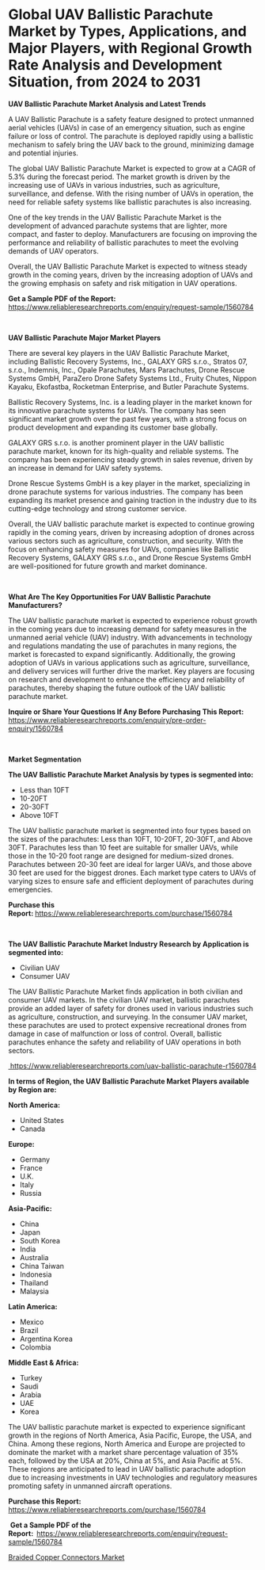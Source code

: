 <p><h1>Global UAV Ballistic Parachute Market by Types, Applications, and Major Players, with Regional Growth Rate Analysis and Development Situation, from 2024 to 2031</h1></p><p><strong>UAV Ballistic Parachute Market Analysis and Latest Trends</strong></p>
<p><p>A UAV Ballistic Parachute is a safety feature designed to protect unmanned aerial vehicles (UAVs) in case of an emergency situation, such as engine failure or loss of control. The parachute is deployed rapidly using a ballistic mechanism to safely bring the UAV back to the ground, minimizing damage and potential injuries.</p><p>The global UAV Ballistic Parachute Market is expected to grow at a CAGR of 5.3% during the forecast period. The market growth is driven by the increasing use of UAVs in various industries, such as agriculture, surveillance, and defense. With the rising number of UAVs in operation, the need for reliable safety systems like ballistic parachutes is also increasing.</p><p>One of the key trends in the UAV Ballistic Parachute Market is the development of advanced parachute systems that are lighter, more compact, and faster to deploy. Manufacturers are focusing on improving the performance and reliability of ballistic parachutes to meet the evolving demands of UAV operators.</p><p>Overall, the UAV Ballistic Parachute Market is expected to witness steady growth in the coming years, driven by the increasing adoption of UAVs and the growing emphasis on safety and risk mitigation in UAV operations.</p></p>
<p><strong>Get a Sample PDF of the Report:&nbsp;</strong> <a href="https://www.reliableresearchreports.com/enquiry/request-sample/1560784">https://www.reliableresearchreports.com/enquiry/request-sample/1560784</a></p>
<p>&nbsp;</p>
<p><strong>UAV Ballistic Parachute Major Market Players</strong></p>
<p><p>There are several key players in the UAV Ballistic Parachute Market, including Ballistic Recovery Systems, Inc., GALAXY GRS s.r.o., Stratos 07, s.r.o., Indemnis, Inc., Opale Parachutes, Mars Parachutes, Drone Rescue Systems GmbH, ParaZero Drone Safety Systems Ltd., Fruity Chutes, Nippon Kayaku, Ekofastba, Rocketman Enterprise, and Butler Parachute Systems.</p><p>Ballistic Recovery Systems, Inc. is a leading player in the market known for its innovative parachute systems for UAVs. The company has seen significant market growth over the past few years, with a strong focus on product development and expanding its customer base globally.</p><p>GALAXY GRS s.r.o. is another prominent player in the UAV ballistic parachute market, known for its high-quality and reliable systems. The company has been experiencing steady growth in sales revenue, driven by an increase in demand for UAV safety systems.</p><p>Drone Rescue Systems GmbH is a key player in the market, specializing in drone parachute systems for various industries. The company has been expanding its market presence and gaining traction in the industry due to its cutting-edge technology and strong customer service.</p><p>Overall, the UAV ballistic parachute market is expected to continue growing rapidly in the coming years, driven by increasing adoption of drones across various sectors such as agriculture, construction, and security. With the focus on enhancing safety measures for UAVs, companies like Ballistic Recovery Systems, GALAXY GRS s.r.o., and Drone Rescue Systems GmbH are well-positioned for future growth and market dominance.</p></p>
<p>&nbsp;</p>
<p><strong>What Are The Key Opportunities For UAV Ballistic Parachute Manufacturers?</strong></p>
<p><p>The UAV ballistic parachute market is expected to experience robust growth in the coming years due to increasing demand for safety measures in the unmanned aerial vehicle (UAV) industry. With advancements in technology and regulations mandating the use of parachutes in many regions, the market is forecasted to expand significantly. Additionally, the growing adoption of UAVs in various applications such as agriculture, surveillance, and delivery services will further drive the market. Key players are focusing on research and development to enhance the efficiency and reliability of parachutes, thereby shaping the future outlook of the UAV ballistic parachute market.</p></p>
<p><strong>Inquire or Share Your Questions If Any Before Purchasing This Report:</strong> <a href="https://www.reliableresearchreports.com/enquiry/pre-order-enquiry/1560784">https://www.reliableresearchreports.com/enquiry/pre-order-enquiry/1560784</a></p>
<p>&nbsp;</p>
<p><strong>Market Segmentation</strong></p>
<p><strong>The UAV Ballistic Parachute Market Analysis by types is segmented into:</strong></p>
<p><ul><li>Less than 10FT</li><li>10-20FT</li><li>20-30FT</li><li>Above 10FT</li></ul></p>
<p><p>The UAV ballistic parachute market is segmented into four types based on the sizes of the parachutes: Less than 10FT, 10-20FT, 20-30FT, and Above 30FT. Parachutes less than 10 feet are suitable for smaller UAVs, while those in the 10-20 foot range are designed for medium-sized drones. Parachutes between 20-30 feet are ideal for larger UAVs, and those above 30 feet are used for the biggest drones. Each market type caters to UAVs of varying sizes to ensure safe and efficient deployment of parachutes during emergencies.</p></p>
<p><strong>Purchase this Report:&nbsp;</strong><a href="https://www.reliableresearchreports.com/purchase/1560784">https://www.reliableresearchreports.com/purchase/1560784</a></p>
<p>&nbsp;</p>
<p><strong>The UAV Ballistic Parachute Market Industry Research by Application is segmented into:</strong></p>
<p><ul><li>Civilian UAV</li><li>Consumer UAV</li></ul></p>
<p><p>The UAV Ballistic Parachute Market finds application in both civilian and consumer UAV markets. In the civilian UAV market, ballistic parachutes provide an added layer of safety for drones used in various industries such as agriculture, construction, and surveying. In the consumer UAV market, these parachutes are used to protect expensive recreational drones from damage in case of malfunction or loss of control. Overall, ballistic parachutes enhance the safety and reliability of UAV operations in both sectors.</p></p>
<p><a href="https://www.reliableresearchreports.com/uav-ballistic-parachute-r1560784">&nbsp;https://www.reliableresearchreports.com/uav-ballistic-parachute-r1560784</a></p>
<p><strong>In terms of Region, the UAV Ballistic Parachute Market Players available by Region are:</strong></p>
<p>
    <p> <strong> North America: </strong>
        <ul>
            <li>United States</li>
            <li>Canada</li>
        </ul>
        </p> 
    <p> <strong> Europe: </strong>
        <ul>
            <li>Germany</li>
            <li>France</li>
            <li>U.K.</li>
            <li>Italy</li>
            <li>Russia</li>
        </ul>
        </p> 
    <p> <strong> Asia-Pacific: </strong>
        <ul>
            <li>China</li>
            <li>Japan</li>
            <li>South Korea</li>
            <li>India</li>
            <li>Australia</li>
            <li>China Taiwan</li>
            <li>Indonesia</li>
            <li>Thailand</li>
            <li>Malaysia</li>
        </ul>
        </p> 
    <p> <strong> Latin America: </strong>
        <ul>
            <li>Mexico</li>
            <li>Brazil</li>
            <li>Argentina Korea</li>
            <li>Colombia</li>
        </ul>
        </p> 
    <p> <strong> Middle East & Africa: </strong>
        <ul>
            <li>Turkey</li>
            <li>Saudi</li>
            <li>Arabia</li>
            <li>UAE</li>
            <li>Korea</li>
        </ul>
    </p>
    </p>
<p><p>The UAV ballistic parachute market is expected to experience significant growth in the regions of North America, Asia Pacific, Europe, the USA, and China. Among these regions, North America and Europe are projected to dominate the market with a market share percentage valuation of 35% each, followed by the USA at 20%, China at 5%, and Asia Pacific at 5%. These regions are anticipated to lead in UAV ballistic parachute adoption due to increasing investments in UAV technologies and regulatory measures promoting safety in unmanned aircraft operations.</p></p>
<p><strong>Purchase this Report: </strong><a href="https://www.reliableresearchreports.com/purchase/1560784">https://www.reliableresearchreports.com/purchase/1560784</a></p>
<p>&nbsp;<strong>Get a Sample PDF of the Report:&nbsp;&nbsp;</strong><a href="https://www.reliableresearchreports.com/enquiry/request-sample/1560784">https://www.reliableresearchreports.com/enquiry/request-sample/1560784</a></p>
<p><strong></strong></p>
<p><p><a href="https://issuu.com/reportprime-2/docs/braided-copper-connectors-market-size-2030.pptx">Braided Copper Connectors Market</a></p></p>